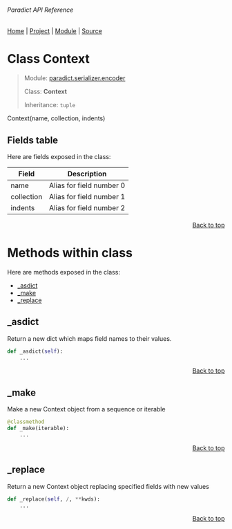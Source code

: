 ###### Paradict API Reference
[Home](/docs/api/README.md) | [Project](/README.md) | [Module](/docs/api/modules/paradict/serializer/encoder/README.md) | [Source](/src/paradict/serializer/encoder.py)

# Class Context
> Module: [paradict.serializer.encoder](/docs/api/modules/paradict/serializer/encoder/README.md)
>
> Class: **Context**
>
> Inheritance: `tuple`

Context(name, collection, indents)

## Fields table
Here are fields exposed in the class:

| Field | Description |
| --- | --- |
| name | Alias for field number 0 |
| collection | Alias for field number 1 |
| indents | Alias for field number 2 |

<p align="right"><a href="#paradict-api-reference">Back to top</a></p>

# Methods within class
Here are methods exposed in the class:
- [\_asdict](#_asdict)
- [\_make](#_make)
- [\_replace](#_replace)

## \_asdict
Return a new dict which maps field names to their values.

```python
def _asdict(self):
    ...
```

<p align="right"><a href="#paradict-api-reference">Back to top</a></p>

## \_make
Make a new Context object from a sequence or iterable

```python
@classmethod
def _make(iterable):
    ...
```

<p align="right"><a href="#paradict-api-reference">Back to top</a></p>

## \_replace
Return a new Context object replacing specified fields with new values

```python
def _replace(self, /, **kwds):
    ...
```

<p align="right"><a href="#paradict-api-reference">Back to top</a></p>
